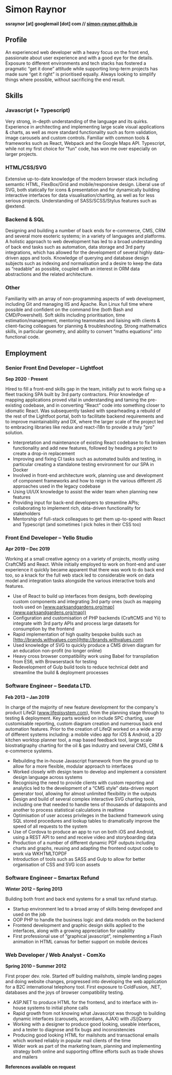 # Simon Raynor

**ssraynor [at] googlemail [dot] com // [simon-raynor.github.io](https://simon-raynor.github.io)**

## Profile

An experienced web developer with a heavy focus on the front end, passionate about user experience and with a good eye for the details. Exposure to different environments and tech stacks has fostered a pragmatic “get it done” attitude while supporting long-term projects has made sure “get it right” is prioritised equally. Always looking to simplify things where possible, without sacrificing the end result.

## Skills

### Javascript (+ Typescript)

Very strong, in-depth understanding of the language and its quirks. Experience in architecting and implementing large scale visual applications & charts, as well as more standard functionality such as form validation, image carousels and custom controls. Familiar with common tools & frameworks such as React, Webpack and the Google Maps API. Typescript, while not my first choice for "fun" code, has won me over especially on larger projects.

### HTML/CSS/SVG

Extensive up-to-date knowledge of the modern browser stack including semantic HTML, FlexBox/Grid and mobile/responsive design. Liberal use of SVG, both statically for icons & presentation and for dynamically building interactive interfaces for data visualisation/charting, as well as for less serious projects. Understanding of SASS/SCSS/Stylus features such as @extend.

### Backend & SQL

Designing and building a number of back ends for e-commerce, CMS, CRM and several more esoteric systems; in a variety of languages and platforms. A holistic approach to web development has led to a broad understanding of back end tasks such as automation, data storage and 3rd party integrations, which has allowed for the development of several highly data-driven apps and tools. Knowledge of querying and database design subjects such as indexing and normalisation and a desire to keep the data as “readable” as possible, coupled with an interest in ORM data abstractions and the related architecture.

### Other

Familiarity with an array of non-programming aspects of web development, including Git and managing IIS and Apache. Run Linux full time where possible and confident on the command line (both Bash and CMD/Powershell). Soft skills including prioritisation, time estimation/management, mentoring teammates and liaising with clients & client-facing colleagues for planning & troubleshooting. Strong mathematics skills, in particular geometry, and ability to convert “maths equations” into functional code.

## Employment

### Senior Front End Developer – Lightfoot

**Sep 2020 - Present**

Hired to fill a front-end skills gap in the team, initially put to work fixing up a fleet tracking SPA built by 3rd party contractors. Prior knowledge of mapping applications proved vital in understanding and taming the pre-existing codebase, and in converting “React” code into something closer to idiomatic React. Was subsequently tasked with spearheading a rebuild of the rest of the Lightfoot portal, both to facilitate backend requirements and to improve maintainability and DX, where the larger scale of the project led to embracing libraries like redux and react-i18n to provide a truly "pro" solution.

* Interpretation and maintenance of existing React codebase to fix broken functionality and add new features, followed by heading a project to create a drop-in replacement
* Improving and fixing CI tasks such as automated builds and testing, in particular creating a standalone testing environment for our SPA in Docker
* Involved in front-end architecture work, planning use and development of component frameworks and how to reign in the various different JS approaches used in the legacy codebase
* Using UI/UX knowledge to assist the wider team when planning new features
* Providing input for back-end developers to streamline APIs; collaborating to implement rich, data-driven functionality for stakeholders
* Mentorship of full-stack colleagues to get them up-to-speed with React and Typescript (and sometimes I pick holes in their CSS too)

### Front End Developer – Yello Studio

**Apr 2019 – Dec 2019**

Working at a small creative agency on a variety of projects, mostly using CraftCMS and React. While initially employed to work on front-end and user experience it quickly became apparent that there was work to do back end too, so a knack for the full web stack led to considerable work on data model and integration tasks alongside the various interactive tools and features.

* Use of React to build up interfaces from designs, both developing custom components and integrating 3rd party ones (such as mapping tools used on [www.parksandgardens.org/map](www.parksandgardens.org/map))
* Configuration and customisation of PHP backends (CraftCMS and Yii) to integrate with 3rd party APIs and process large datasets for consumption by the frontend
* Rapid implementation of high quality bespoke builds such as [http://brands.withvalues.com](http://brands.withvalues.com)
* Used knowledge of SVG to quickly produce a CMS driven diagram for an education non-profit (no longer online)
* Heavy cross browser compatibility work using Babel for transpilation from ES6, with Browserstack for testing
* Redevelopment of Gulp build tools to reduce technical debt and streamline the build & deployment processes

### Software Engineer – Seedata LTD.

**Feb 2013 – Jan 2019**

In charge of the majority of new feature development for the company's product LifeQI (www.lifeqisystem.com), from the planning stage through to testing & deployment. Key parts worked on include SPC charting, user customisable reporting, custom diagram creation and numerous back end automation features. Prior to the creation of LifeQI worked on a wide array of different systems including: a mobile video app for iOS & Android, a 2D kitchen worktop planner tool, a map based feedback tool, large scale biostratigraphy charting for the oil & gas industry and several CMS, CRM & e-commerce systems.

* Rebuilding the in-house Javascript framework from the ground up to allow for a more flexible, modular approach to interfaces
* Worked closely with design team to develop and implement a consistent design language across systems
* Recognising the need to provide clients with custom reporting and analytics led to the development of a “CMS style” data-driven report generator tool, allowing for almost unlimited flexibility in the outputs
* Design and build of several complex interactive SVG charting tools, including one that needed to handle tens of thousands of datapoints and another to process statistical calculations in realtime
* Optimisation of user access privileges in the backend framework using SQL stored procedures and lookup tables to dramatically improve the speed of all requests to the system
* Use of Cordova to produce an app to run on both iOS and Android, using a REST API to send and receive video and storyboarding data
* Production of a number of different dynamic PDF outputs including charts and graphs, reusing and adapting the frontend output code to work via WKHTMLTOPDF
* Introduction of tools such as SASS and Gulp to allow for better organisation of CSS and SVG icon assets

### Software Engineer – Smartax Refund

**Winter 2012 – Spring 2013**

Building both front and back end systems for a small tax refund startup.

* Startup environment led to a broad array of skills being developed and used on the job
* OOP PHP to handle the business logic and data models on the backend
* Frontend development and graphic design skills applied to the interfaces, along with a growing appreciation for usability
* First professional use of “graphical javascript”, reimplementing a Flash animation in HTML canvas for better support on mobile devices

### Web Developer / Web Analyst - ComXo

**Spring 2010 – Summer 2012**

First proper dev. role. Started off building mailshots, simple landing pages and doing website changes, progressed into developing the web application for a B2C international telephony tool. First exposure to ColdFusion, .NET, databases and the joys of browser compatibility testing.

* ASP.NET to produce HTML for the frontend, and to interface with in-house systems to initial phone calls
* Rapid growth from not knowing what Javascript was through to building dynamic interfaces (carousels, accordians, AJAX) with JS/jQuery
* Working with a designer to produce good looking, useable interfaces, and a tester to diagnose and fix bugs and inconsistencies
* Producing good looking HTML for mailshots and transactional emails which worked reliably in popular mail clients of the time
* Wider work as part of the marketing team, planning and implementing strategy both online and supporting offline efforts such as trade shows and mailers

**References available on request**
